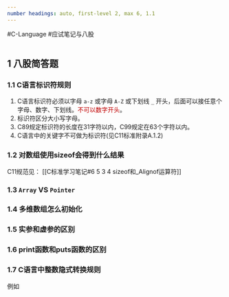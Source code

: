 ```yaml
---
number headings: auto, first-level 2, max 6, 1.1
---
```

#C-Language #应试笔记与八股
```toc

```

## 1 八股简答题


### 1.1 C语言标识符规则

1. C语言标识符必须以字母 `a-z` 或字母 `A-Z` 或下划线 `_` 开头，后面可以接任意个字母、数字、下划线。<font color="#c00000">不可以数字开头</font>。
2. 标识符区分大小写字母。
3. C89规定标识符的长度在31字符以内，C99规定在63个字符以内。
4. C语言中的关键字不可做为标识符(见C11标准附录A.1.2)

### 1.2 对数组使用sizeof会得到什么结果




C11规范见：
	[[C标准学习笔记#6 5 3 4 sizeof和_Alignof运算符]]


### 1.3 `Array` VS `Pointer`



### 1.4 多维数组怎么初始化


### 1.5 实参和虚参的区别


### 1.6 print函数和puts函数的区别


### 1.7 C语言中整数隐式转换规则

例如





